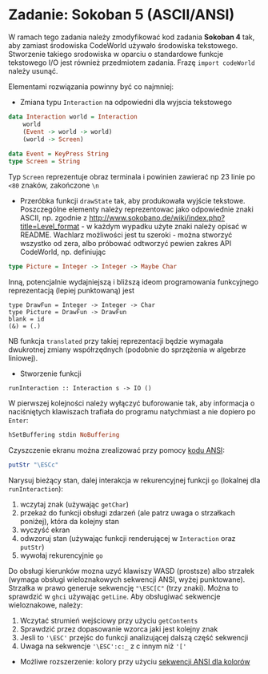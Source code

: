 # Zadanie: Sokoban 5 (ASCII/ANSI)

W ramach tego zadania należy zmodyfikować kod zadania **Sokoban 4** tak, aby zamiast środowiska CodeWorld używało środowiska tekstowego.
Stworzenie takiego srodowiska w oparciu o standardowe funkcje tekstowego I/O jest również przedmiotem zadania.
Frazę `import codeWorld` należy usunąć.

Elementami rozwiązania powinny być co najmniej:

* Zmiana typu `Interaction` na odpowiedni dla wyjscia tekstowego
```haskell
data Interaction world = Interaction
    world
    (Event -> world -> world)
    (world -> Screen)
    
data Event = KeyPress String
type Screen = String
```
Typ `Screen` reprezentuje obraz terminala i powinien zawierać np 23 linie po `<80` znaków, zakończone `\n`

* Przeróbka funkcji `drawState` tak, aby produkowała wyjście tekstowe. Poszczególne elementy należy reprezentowac jako odpowiednie znaki ASCII, 
np. zgodnie z http://www.sokobano.de/wiki/index.php?title=Level_format - w każdym wypadku użyte znaki należy opisać w README.
Wachlarz możliwości jest tu szeroki - można stworzyć wszystko od zera, albo próbować odtworzyć pewien zakres API CodeWorld, np. definiując

```haskell
type Picture = Integer -> Integer -> Maybe Char
```

Inną, potencjalnie wydajniejszą i bliższą ideom programowania funkcyjnego reprezentacją (lepiej punktowaną) jest

```
type DrawFun = Integer -> Integer -> Char
type Picture = DrawFun -> DrawFun
blank = id
(&) = (.)
```

NB funkcja `translated` przy takiej reprezentacji będzie wymagała dwukrotnej zmiany współrzędnych (podobnie do sprzężenia w algebrze liniowej).

* Stworzenie funkcji 

```
runInteraction :: Interaction s -> IO ()
```
W pierwszej kolejności należy wyłączyć buforowanie tak, aby informacja o naciśniętych klawiszach trafiała do programu natychmiast 
a nie dopiero po `Enter`:

```haskell
hSetBuffering stdin NoBuffering
```

Czyszczenie ekranu można zrealizować przy pomocy [kodu ANSI](https://en.wikipedia.org/wiki/ANSI_escape_code):
```haskell
putStr "\ESCc"
```

Narysuj bieżący stan, dalej interakcja w rekurencyjnej funkcji `go` (lokalnej dla `runInteraction`):
1. wczytaj znak (używając `getChar`)
2. przekaż do funkcji obsługi zdarzeń (ale patrz uwaga o strzałkach poniżej), która da kolejny stan
3. wyczyść ekran
4. odwzoruj stan (używając funkcji renderującej w `Interaction` oraz `putStr`)
5. wywołaj rekurencyjnie `go`
    
Do obsługi kierunków mozna uzyć klawiszy WASD (prostsze) albo strzałek (wymaga obsługi wieloznakowych sekwencji ANSI, wyżej punktowane).
Strzałka w prawo generuje sekwencję `"\ESC[C"` (trzy znaki). Można to sprawdzić w `ghci` używając `getLine`.
Aby obsługiwać sekwencje wieloznakowe, należy:
1. Wczytać strumień wejściowy przy użyciu `getContents`
2. Sprawdzić przez dopasowanie wzorca jaki jest kolejny znak
3. Jesli to `'\ESC'` przejśc do funkcji analizującej dalszą część sekwencji
4. Uwaga na sekwencje `'\ESC':c:_` z c innym niż `'['`

* Możliwe rozszerzenie: kolory przy użyciu [sekwencji ANSI dla kolorów](https://en.wikipedia.org/wiki/ANSI_escape_code#Colors)
